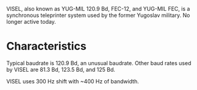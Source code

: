 VISEL, also known as YUG-MIL 120.9 Bd, FEC-12, and YUG-MIL FEC, is a synchronous teleprinter system used by the former Yugoslav military. No longer active today.

# Characteristics
Typical baudrate is 120.9 Bd, an unusual baudrate. Other baud rates used by VISEL are 81.3 Bd, 123.5 Bd, and 125 Bd.

VISEL uses 300 Hz shift with ~400 Hz of bandwidth.